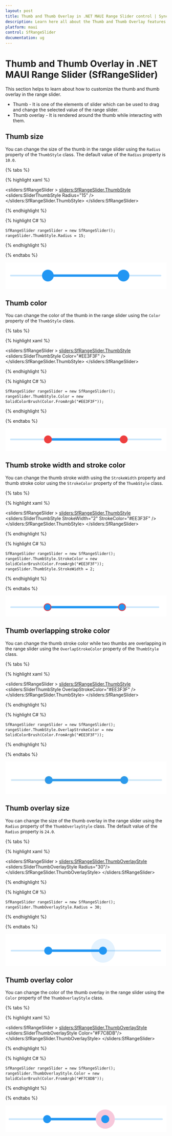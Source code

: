 ```yaml
---
layout: post
title: Thumb and Thumb Overlay in .NET MAUI Range Slider control | Syncfusion
description: Learn here all about the Thumb and Thumb Overlay features of Syncfusion .NET MAUI Range Slider (SfRangeSlider) control and more.
platform: maui
control: SfRangeSlider
documentation: ug
---
```


# Thumb and Thumb Overlay in .NET MAUI Range Slider (SfRangeSlider)

This section helps to learn about how to customize the thumb and thumb overlay in the range slider.

* Thumb - It is one of the elements of slider which can be used to drag and change the selected value of the range slider.
* Thumb overlay - It is rendered around the thumb while interacting with them.

## Thumb size

You can change the size of the thumb in the range slider using the `Radius` property of the `ThumbStyle` class. The default value of the `Radius` property is `10.0`.

{% tabs %}

{% highlight xaml %}

  <sliders:SfRangeSlider >
      <sliders:SfRangeSlider.ThumbStyle>
         <sliders:SliderThumbStyle Radius="15" />
      </sliders:SfRangeSlider.ThumbStyle>
  </sliders:SfRangeSlider>

{% endhighlight %}

{% highlight C# %}

    SfRangeSlider rangeSlider = new SfRangeSlider();
    rangeSlider.ThumbStyle.Radius = 15;
        
{% endhighlight %}

{% endtabs %}

![RangeSlider thumb size](images/thumb-and-thumb-overlay/thumb-radius.png)

## Thumb color

You can change the color of the thumb in the range slider using the `Color` property of the `ThumbStyle` class.

{% tabs %}

{% highlight xaml %}

  <sliders:SfRangeSlider >
      <sliders:SfRangeSlider.ThumbStyle>
         <sliders:SliderThumbStyle Color="#EE3F3F" />
      </sliders:SfRangeSlider.ThumbStyle>
  </sliders:SfRangeSlider>

{% endhighlight %}

{% highlight C# %}

    SfRangeSlider rangeSlider = new SfRangeSlider();
    rangeSlider.ThumbStyle.Color = new SolidColorBrush(Color.FromArgb("#EE3F3F"));
        
{% endhighlight %}

{% endtabs %}

![RangeSlider thumb color](images/thumb-and-thumb-overlay/thumb-color.png)

## Thumb stroke width and stroke color

You can change the thumb stroke width using the `StrokeWidth` property and thumb stroke color using the `StrokeColor` property of the `ThumbStyle` class.

{% tabs %}

{% highlight xaml %}

  <sliders:SfRangeSlider >
      <sliders:SfRangeSlider.ThumbStyle>
         <sliders:SliderThumbStyle StrokeWidth="2" StrokeColor="#EE3F3F" />
      </sliders:SfRangeSlider.ThumbStyle>
  </sliders:SfRangeSlider>

{% endhighlight %}

{% highlight C# %}

    SfRangeSlider rangeSlider = new SfRangeSlider();
    rangeSlider.ThumbStyle.StrokeColor = new SolidColorBrush(Color.FromArgb("#EE3F3F"));
    rangeSlider.ThumbStyle.StrokeWidth = 2;
        
{% endhighlight %}

{% endtabs %}

![RangeSlider thumb stroke color](images/thumb-and-thumb-overlay/thumb-stroke-color.png)

## Thumb overlapping stroke color

You can change the thumb stroke color while two thumbs are overlapping in the range slider using the `OverlapStrokeColor` property of the `ThumbStyle` class.

{% tabs %}

{% highlight xaml %}

  <sliders:SfRangeSlider >
     <sliders:SfRangeSlider.ThumbStyle>
        <sliders:SliderThumbStyle OverlapStrokeColor="#EE3F3F" />
     </sliders:SfRangeSlider.ThumbStyle>
  </sliders:SfRangeSlider>

{% endhighlight %}

{% highlight C# %}

    SfRangeSlider rangeSlider = new SfRangeSlider();
    rangeSlider.ThumbStyle.OverlapStrokeColor = new SolidColorBrush(Color.FromArgb("#EE3F3F"));
        
{% endhighlight %}

{% endtabs %}

![RangeSlider thumb stroke color](images/thumb-and-thumb-overlay/thumb-overlapstrokecolor.gif)

## Thumb overlay size

You can change the size of the thumb overlay in the range slider using the `Radius` property of the `ThumbOverlayStyle` class. The default value of the `Radius` property is `24.0`.

{% tabs %}

{% highlight xaml %}

  <sliders:SfRangeSlider >
      <sliders:SfRangeSlider.ThumbOverlayStyle>
        <sliders:SliderThumbOverlayStyle Radius="30"/>
     </sliders:SfRangeSlider.ThumbOverlayStyle>
  </sliders:SfRangeSlider>

{% endhighlight %}

{% highlight C# %}

    SfRangeSlider rangeSlider = new SfRangeSlider();
    rangeSlider.ThumbOverlayStyle.Radius = 30;
        
{% endhighlight %}

{% endtabs %}

![RangeSlider thumb overlay size](images/thumb-and-thumb-overlay/thumb-overlay-radius.png)

## Thumb overlay color

You can change the color of the thumb overlay in the range slider using the `Color` property of the `ThumbOverlayStyle` class.

{% tabs %}

{% highlight xaml %}

  <sliders:SfRangeSlider >
      <sliders:SfRangeSlider.ThumbOverlayStyle>
          <sliders:SliderThumbOverlayStyle Color="#F7C8DB"/>
       </sliders:SfRangeSlider.ThumbOverlayStyle>
  </sliders:SfRangeSlider>

{% endhighlight %}

{% highlight C# %}

    SfRangeSlider rangeSlider = new SfRangeSlider();
    rangeSlider.ThumbOverlayStyle.Color = new SolidColorBrush(Color.FromArgb("#F7C8DB"));
        
{% endhighlight %}

{% endtabs %}

![RangeSlider thumb overlay color](images/thumb-and-thumb-overlay/thumb-overlay-color.png)